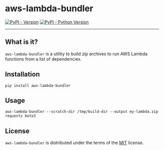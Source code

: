 # aws-lambda-bundler

[![PyPI - Version](https://img.shields.io/pypi/v/aws-lambda-bundler.svg)](https://pypi.org/project/aws-lambda-bundler)
[![PyPI - Python Version](https://img.shields.io/pypi/pyversions/aws-lambda-bundler.svg)](https://pypi.org/project/aws-lambda-bundler)

-----

## What is it?

`aws-lambda-bundler` is a utility to build zip archives to run AWS Lambda functions from a list of dependencies.


## Installation

```console
pip install aws-lambda-bundler
```

## Usage

```console
aws-lambda-bundler --scratch-dir /tmp/build-dir --output my-lambda.zip requests boto3
```

## License

`aws-lambda-bundler` is distributed under the terms of the [MIT](https://spdx.org/licenses/MIT.html) license.
